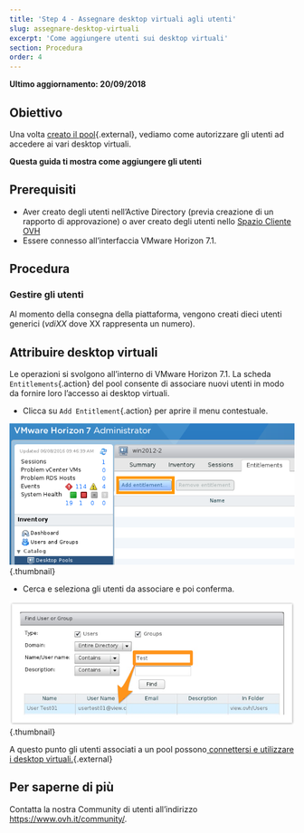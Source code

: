 ```yaml
---
title: 'Step 4 - Assegnare desktop virtuali agli utenti'
slug: assegnare-desktop-virtuali
excerpt: 'Come aggiungere utenti sui desktop virtuali'
section: Procedura
order: 4
---
```


**Ultimo aggiornamento: 20/09/2018**

## Obiettivo

Una volta [creato il pool](https://docs.ovh.com/it/cloud-desktop-infrastructure/creare-un-pool/){.external}, vediamo come autorizzare gli utenti ad accedere ai vari desktop virtuali.

**Questa guida ti mostra come aggiungere gli utenti**


## Prerequisiti

- Aver creato degli utenti nell’Active Directory (previa creazione di un rapporto di approvazione) o aver creato degli utenti nello [Spazio Cliente OVH](https://www.ovh.com/auth/?action=gotomanager)
- Essere connesso all’interfaccia VMware Horizon 7.1.

## Procedura

### Gestire gli utenti

Al momento della consegna della piattaforma, vengono creati dieci utenti generici (*vdiXX* dove XX rappresenta un numero). 


## Attribuire desktop virtuali

Le operazioni si svolgono all’interno di VMware Horizon 7.1. La scheda `Entitlements`{.action} del pool consente di associare nuovi utenti in modo da fornire loro l’accesso ai desktop virtuali.

- Clicca su `Add Entitlement`{.action} per aprire il menu contestuale.

![Add Entitlement](images/1200.png){.thumbnail}

- Cerca e seleziona gli utenti da associare e poi conferma.

![Selection de l'utilisateur](images/1201.png){.thumbnail}


A questo punto gli utenti associati a un pool possono[ connettersi e utilizzare i desktop virtuali.](https://docs.ovh.it/cloud-desktop-infrastructure/connessione-desktop-virtuale/){.external}


## Per saperne di più

Contatta la nostra Community di utenti all’indirizzo <https://www.ovh.it/community/>.